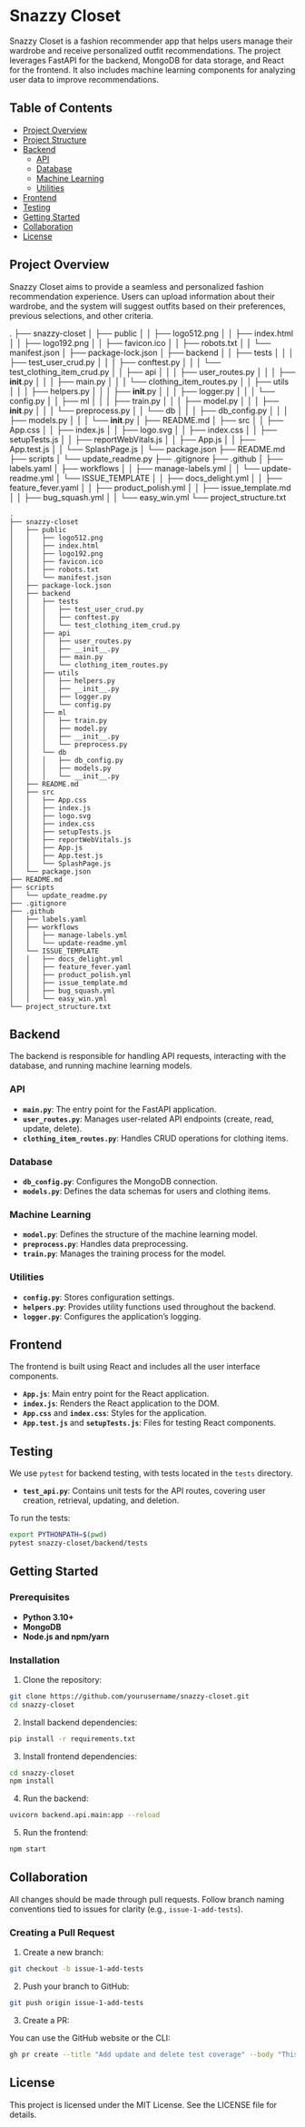 # Snazzy Closet

Snazzy Closet is a fashion recommender app that helps users manage their wardrobe and receive personalized outfit recommendations. The project leverages FastAPI for the backend, MongoDB for data storage, and React for the frontend. It also includes machine learning components for analyzing user data to improve recommendations.

## Table of Contents

- [Project Overview](#project-overview)
- [Project Structure](#project-structure)
- [Backend](#backend)
  - [API](#api)
  - [Database](#database)
  - [Machine Learning](#machine-learning)
  - [Utilities](#utilities)
- [Frontend](#frontend)
- [Testing](#testing)
- [Getting Started](#getting-started)
- [Collaboration](#collaboration)
- [License](#license)

## Project Overview

Snazzy Closet aims to provide a seamless and personalized fashion recommendation experience. Users can upload information about their wardrobe, and the system will suggest outfits based on their preferences, previous selections, and other criteria.

.
├── snazzy-closet
│   ├── public
│   │   ├── logo512.png
│   │   ├── index.html
│   │   ├── logo192.png
│   │   ├── favicon.ico
│   │   ├── robots.txt
│   │   └── manifest.json
│   ├── package-lock.json
│   ├── backend
│   │   ├── tests
│   │   │   ├── test_user_crud.py
│   │   │   ├── conftest.py
│   │   │   └── test_clothing_item_crud.py
│   │   ├── api
│   │   │   ├── user_routes.py
│   │   │   ├── __init__.py
│   │   │   ├── main.py
│   │   │   └── clothing_item_routes.py
│   │   ├── utils
│   │   │   ├── helpers.py
│   │   │   ├── __init__.py
│   │   │   ├── logger.py
│   │   │   └── config.py
│   │   ├── ml
│   │   │   ├── train.py
│   │   │   ├── model.py
│   │   │   ├── __init__.py
│   │   │   └── preprocess.py
│   │   └── db
│   │   │   ├── db_config.py
│   │   │   ├── models.py
│   │   │   └── __init__.py
│   ├── README.md
│   ├── src
│   │   ├── App.css
│   │   ├── index.js
│   │   ├── logo.svg
│   │   ├── index.css
│   │   ├── setupTests.js
│   │   ├── reportWebVitals.js
│   │   ├── App.js
│   │   ├── App.test.js
│   │   └── SplashPage.js
│   └── package.json
├── README.md
├── scripts
│   └── update_readme.py
├── .gitignore
├── .github
│   ├── labels.yaml
│   ├── workflows
│   │   ├── manage-labels.yml
│   │   └── update-readme.yml
│   └── ISSUE_TEMPLATE
│   │   ├── docs_delight.yml
│   │   ├── feature_fever.yaml
│   │   ├── product_polish.yml
│   │   ├── issue_template.md
│   │   ├── bug_squash.yml
│   │   └── easy_win.yml
└── project_structure.txt
```
.
├── snazzy-closet
│   ├── public
│   │   ├── logo512.png
│   │   ├── index.html
│   │   ├── logo192.png
│   │   ├── favicon.ico
│   │   ├── robots.txt
│   │   └── manifest.json
│   ├── package-lock.json
│   ├── backend
│   │   ├── tests
│   │   │   ├── test_user_crud.py
│   │   │   ├── conftest.py
│   │   │   └── test_clothing_item_crud.py
│   │   ├── api
│   │   │   ├── user_routes.py
│   │   │   ├── __init__.py
│   │   │   ├── main.py
│   │   │   └── clothing_item_routes.py
│   │   ├── utils
│   │   │   ├── helpers.py
│   │   │   ├── __init__.py
│   │   │   ├── logger.py
│   │   │   └── config.py
│   │   ├── ml
│   │   │   ├── train.py
│   │   │   ├── model.py
│   │   │   ├── __init__.py
│   │   │   └── preprocess.py
│   │   └── db
│   │   │   ├── db_config.py
│   │   │   ├── models.py
│   │   │   └── __init__.py
│   ├── README.md
│   ├── src
│   │   ├── App.css
│   │   ├── index.js
│   │   ├── logo.svg
│   │   ├── index.css
│   │   ├── setupTests.js
│   │   ├── reportWebVitals.js
│   │   ├── App.js
│   │   ├── App.test.js
│   │   └── SplashPage.js
│   └── package.json
├── README.md
├── scripts
│   └── update_readme.py
├── .gitignore
├── .github
│   ├── labels.yaml
│   ├── workflows
│   │   ├── manage-labels.yml
│   │   └── update-readme.yml
│   └── ISSUE_TEMPLATE
│   │   ├── docs_delight.yml
│   │   ├── feature_fever.yaml
│   │   ├── product_polish.yml
│   │   ├── issue_template.md
│   │   ├── bug_squash.yml
│   │   └── easy_win.yml
└── project_structure.txt
```

## Backend

The backend is responsible for handling API requests, interacting with the database, and running machine learning models.

### API

- **`main.py`**: The entry point for the FastAPI application.
- **`user_routes.py`**: Manages user-related API endpoints (create, read, update, delete).
- **`clothing_item_routes.py`**: Handles CRUD operations for clothing items.

### Database

- **`db_config.py`**: Configures the MongoDB connection.
- **`models.py`**: Defines the data schemas for users and clothing items.

### Machine Learning

- **`model.py`**: Defines the structure of the machine learning model.
- **`preprocess.py`**: Handles data preprocessing.
- **`train.py`**: Manages the training process for the model.

### Utilities

- **`config.py`**: Stores configuration settings.
- **`helpers.py`**: Provides utility functions used throughout the backend.
- **`logger.py`**: Configures the application’s logging.

## Frontend

The frontend is built using React and includes all the user interface components.

- **`App.js`**: Main entry point for the React application.
- **`index.js`**: Renders the React application to the DOM.
- **`App.css`** and **`index.css`**: Styles for the application.
- **`App.test.js`** and **`setupTests.js`**: Files for testing React components.

## Testing

We use `pytest` for backend testing, with tests located in the `tests` directory.

- **`test_api.py`**: Contains unit tests for the API routes, covering user creation, retrieval, updating, and deletion.

To run the tests:

```bash
export PYTHONPATH=$(pwd)
pytest snazzy-closet/backend/tests
```

## Getting Started

### Prerequisites

- **Python 3.10+**
- **MongoDB**
- **Node.js and npm/yarn**

### Installation

1. Clone the repository:

```bash
git clone https://github.com/yourusername/snazzy-closet.git
cd snazzy-closet
```

2. Install backend dependencies:

```bash
pip install -r requirements.txt
```

3. Install frontend dependencies:

```bash
cd snazzy-closet
npm install
```

4. Run the backend:

```bash
uvicorn backend.api.main:app --reload
```

5. Run the frontend:

```bash
npm start
```

## Collaboration

All changes should be made through pull requests. Follow branch naming conventions tied to issues for clarity (e.g., `issue-1-add-tests`).

### Creating a Pull Request

1. Create a new branch:

```bash
git checkout -b issue-1-add-tests
```

2. Push your branch to GitHub:

```bash
git push origin issue-1-add-tests
```

3. Create a PR:

You can use the GitHub website or the CLI:

```bash
gh pr create --title "Add update and delete test coverage" --body "This PR adds tests for updating and deleting users via the API. Closes #1."
```

## License

This project is licensed under the MIT License. See the LICENSE file for details.
